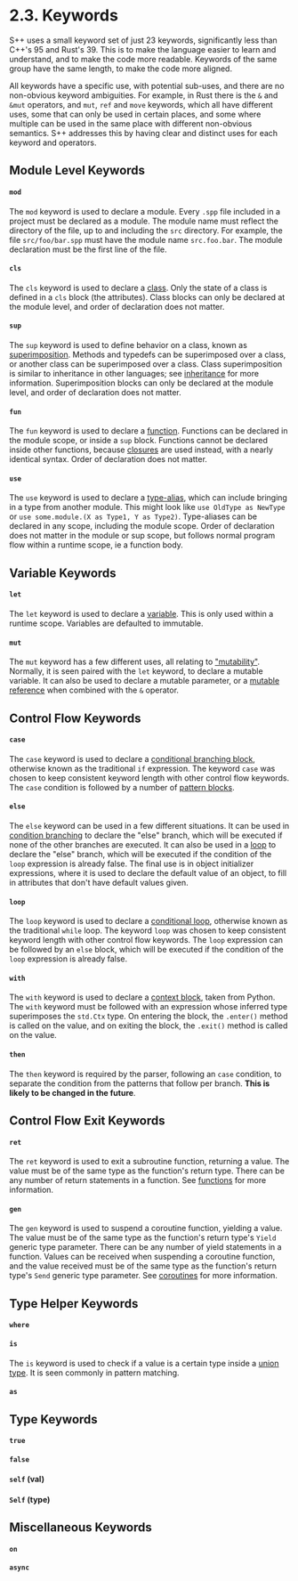 # 2.3. Keywords

S++ uses a small keyword set of just 23 keywords, significantly less than C++'s 95 and Rust's 39. This is to make the
language easier to learn and understand, and to make the code more readable. Keywords of the same group have the same
length, to make the code more aligned.

All keywords have a specific use, with potential sub-uses, and there are no non-obvious keyword ambiguities. For
example, in Rust there is the `&` and `&mut` operators, and `mut`, `ref` and `move` keywords, which all have different
uses, some that can only be used in certain places, and some where multiple can be used in the same place with different
non-obvious semantics. S++ addresses this by having clear and distinct uses for each keyword and operators.

## Module Level Keywords

#### `mod`

The `mod` keyword is used to declare a module. Every `.spp` file included in a project must be declared as a
module. The module name must reflect the directory of the file, up to and including the `src` directory. For example,
the
file `src/foo/bar.spp` must have the module name `src.foo.bar`. The module declaration must be the first line of the
file.

#### `cls`

The `cls` keyword is used to declare a [class](10-1-Classes-Objects.md#class-declaration). Only the state of a class
is defined in a `cls` block (the attributes). Class blocks can only be declared at the module level, and order of
declaration does not matter.

#### `sup`

The `sup` keyword is used to define behavior on a class, known as
[superimposition](10-1-Classes-Objects.md#superimposition). Methods and typedefs can be superimposed over a class,
or another class can be superimposed over a class. Class superimposition is similar to inheritance in other
languages; see [inheritance](10-2-Inheritance-Polymorphism.md#inheritance) for more information. Superimposition blocks
can only be declared at the module level, and order of declaration does not matter.

#### `fun`

The `fun` keyword is used to declare a [function](3-3-Functions.md#function-declaration). Functions can be declared
in the module scope, or inside a `sup` block. Functions cannot be declared inside other functions, because
[closures](9-1-Lambdas-High-Order-Functions.md) are used instead, with a nearly identical syntax. Order of declaration
does not matter.

#### `use`

The `use` keyword is used to declare a [type-alias](5-6-Aliasing.md), which can include bringing in a type from another
module. This might look like `use OldType as NewType` or `use some.module.(X as Type1, Y as Type2)`. Type-aliases can
be declared in any scope, including the module scope. Order of declaration does not matter in the module or sup scope,
but follows normal program flow within a runtime scope, ie a function body.

## Variable Keywords

#### `let`

The `let` keyword is used to declare a [variable](3-1-Variables-Mutability.md). This is only used within a runtime
scope. Variables are defaulted to immutable.

#### `mut`

The `mut` keyword has a few different uses, all relating to
["mutability"](3-1-Variables-Mutability.md#mutability-of-a-variable). Normally, it is seen paired with the `let`
keyword, to declare a mutable variable. It can also be used to declare a mutable parameter, or a
[mutable reference](7-3-2nd-Class-Borrows.md#creating-a-borrow) when combined with the `&` operator.

## Control Flow Keywords

#### `case`

The `case` keyword is used to declare a [conditional branching block](4-1-Conditional-Branching.md), otherwise known as
the traditional `if` expression. The keyword `case` was chosen to keep consistent keyword length with other control flow
keywords. The `case` condition is followed by a number of [pattern blocks](4-1-Conditional-Branching.md#patterns).

#### `else`

The `else` keyword can be used in a few different situations. It can be used in
[condition branching](4-1-Conditional-Branching.md) to declare the "else" branch, which will be executed if none of the
other branches are executed. It can also be used in a [loop](4-2-Conditional-Looping.md) to declare the "else" branch,
which will be executed if the condition of the `loop` expression is already false. The final use is in object
initializer expressions, where it is used to declare the default value of an object, to fill in attributes that don't
have default values given.

#### `loop`

The `loop` keyword is used to declare a [conditional loop](4-2-Conditional-Looping.md), otherwise known as the
traditional `while` loop. The keyword `loop` was chosen to keep consistent keyword length with other control flow
keywords. The `loop` expression can be followed by an `else` block, which will be executed if the condition of the
`loop` expression is already false.

#### `with`

The `with` keyword is used to declare a [context block](4-3-Contextual-Blocks.md), taken from Python. The `with` keyword
must be followed with an expression whose inferred type superimposes the `std.Ctx` type. On entering the block, the
`.enter()` method is called on the value, and on exiting the block, the `.exit()` method is called on the value.

#### `then`

The `then` keyword is required by the parser, following an `case` condition, to separate the condition from the patterns
that follow per branch. **This is likely to be changed in the future**.

## Control Flow Exit Keywords

#### `ret`

The `ret` keyword is used to exit a subroutine function, returning a value. The value must be of the same type as the
function's return type. There can be any number of return statements in a function. See
[functions](3-3-Functions.md#returning-a-value) for more information.

#### `gen`

The `gen` keyword is used to suspend a coroutine function, yielding a value. The value must be of the same type as the
function's return type's `Yield` generic type parameter. There can be any number of yield statements in a function.
Values can be received when suspending a coroutine function, and the value received must be of the same type as the
function's return type's `Send` generic type parameter. See [coroutines](11-2-Concurrency-Coroutines.md) for more
information.

## Type Helper Keywords

#### `where`

#### `is`

The `is` keyword is used to check if a value is a certain type inside a [union type](5-5-Union-Types.md#). It is seen
commonly in pattern matching.

#### `as`

## Type Keywords

#### `true`

#### `false`

#### `self` (val)

#### `Self` (type)

## Miscellaneous Keywords

#### `on`

#### `async`
